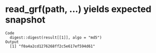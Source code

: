 # read_grf(path, ...) yields expected snapshot

    Code
      digest::digest(result[[1]], algo = "md5")
    Output
      [1] "f0a4a2cd1276268ff2c5e617ef594d61"

